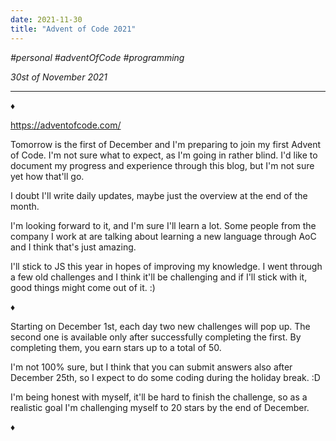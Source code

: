 ```yaml
---
date: 2021-11-30
title: "Advent of Code 2021"
---
```


_#personal_ _#adventOfCode_ _#programming_

_30st of November 2021_

---

♦

https://adventofcode.com/

Tomorrow is the first of December and I'm preparing to join my first Advent of Code. I'm not sure what to expect, as I'm going in rather blind. I'd like to document my progress and experience through this blog, but I'm not sure yet how that'll go.

I doubt I'll write daily updates, maybe just the overview at the end of the month.

I'm looking forward to it, and I'm sure I'll learn a lot. Some people from the company I work at are talking about learning a new language through AoC and I think that's just amazing.

I'll stick to JS this year in hopes of improving my knowledge. I went through a few old challenges and I think it'll be challenging and if I'll stick with it, good things might come out of it. :)

♦

Starting on December 1st, each day two new challenges will pop up. The second one is available only after successfully completing the first. By completing them, you earn stars up to a total of 50.

I'm not 100% sure, but I think that you can submit answers also after December 25th, so I expect to do some coding during the holiday break. :D

I'm being honest with myself, it'll be hard to finish the challenge, so as a realistic goal I'm challenging myself to 20 stars by the end of December.

♦

